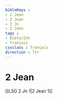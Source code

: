 ```yaml
---
bibleKeys : 
- 2 Jean
- 2 Jean
- 2 Jn
- 2 John
tags : 
- Bible/2Jn
- français
cssclass : français
direction : ltr
---
```


# 2 Jean

[[LSG 2 Jn 1|2 Jean 1]]
